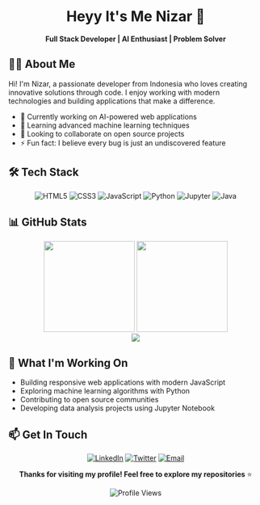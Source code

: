 <div align="center">

# Heyy It's Me Nizar 👋

**Full Stack Developer | AI Enthusiast | Problem Solver**

</div>

## 🧑‍💻 About Me

Hi! I'm Nizar, a passionate developer from Indonesia who loves creating innovative solutions through code. I enjoy working with modern technologies and building applications that make a difference.

- 🔭 Currently working on AI-powered web applications
- 🌱 Learning advanced machine learning techniques
- 👯 Looking to collaborate on open source projects
- ⚡ Fun fact: I believe every bug is just an undiscovered feature

## 🛠️ Tech Stack

<div align="center">

![HTML5](https://img.shields.io/badge/HTML5-E34F26?style=flat-square&logo=html5&logoColor=white)
![CSS3](https://img.shields.io/badge/CSS3-1572B6?style=flat-square&logo=css3&logoColor=white)
![JavaScript](https://img.shields.io/badge/JavaScript-F7DF1E?style=flat-square&logo=javascript&logoColor=black)
![Python](https://img.shields.io/badge/Python-3776AB?style=flat-square&logo=python&logoColor=white)
![Jupyter](https://img.shields.io/badge/Jupyter-F37626?style=flat-square&logo=jupyter&logoColor=white)
![Java](https://img.shields.io/badge/Java-007396?style=flat-square&logo=java&logoColor=white)

</div>

## 📊 GitHub Stats

<div align="center">
  <img height="180em" src="https://github-readme-stats.vercel.app/api?username=Nizaru-gpt&show_icons=true&theme=default&hide_border=true&count_private=true" />
  <img height="180em" src="https://github-readme-stats.vercel.app/api/top-langs/?username=Nizaru-gpt&layout=compact&theme=default&hide_border=true" />
</div>

<div align="center">
  <img src="https://github-readme-streak-stats.herokuapp.com/?user=Nizaru-gpt&theme=default&hide_border=true" />
</div>

## 🌱 What I'm Working On

- Building responsive web applications with modern JavaScript
- Exploring machine learning algorithms with Python
- Contributing to open source communities
- Developing data analysis projects using Jupyter Notebook

## 📫 Get In Touch

<div align="center">

[![LinkedIn](https://img.shields.io/badge/LinkedIn-0077B5?style=flat-square&logo=linkedin&logoColor=white)](https://linkedin.com/in/nizar)
[![Twitter](https://img.shields.io/badge/Twitter-1DA1F2?style=flat-square&logo=twitter&logoColor=white)](https://twitter.com/nizar_dev)
[![Email](https://img.shields.io/badge/Email-EA4335?style=flat-square&logo=gmail&logoColor=white)](mailto:nizar.dev@gmail.com)

</div>


<div align="center">

**Thanks for visiting my profile! Feel free to explore my repositories** ⭐

![Profile Views](https://komarev.com/ghpvc/?username=Nizaru-gpt&color=blue&style=flat-square)

</div>
